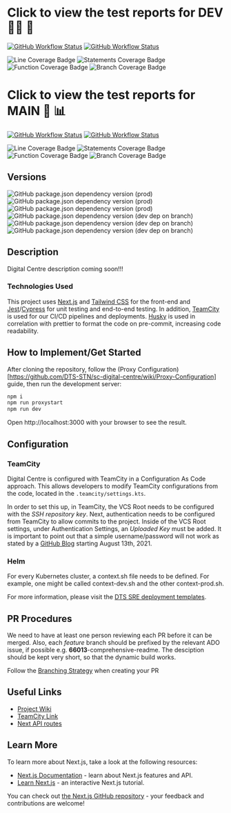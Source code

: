 # Click to view the test reports for DEV 👩‍🔬 🧪

[![GitHub Workflow Status](https://img.shields.io/github/workflow/status/DTS-STN/sc-digital-centre/End-To-End%20Tests/dev?label=End-To-End%20Tests)](https://dts-stn.github.io/sc-digital-centre/dev/coverage/e2e-report)
[![GitHub Workflow Status](https://img.shields.io/github/workflow/status/DTS-STN/sc-digital-centre/Unit%20Checks/dev?label=Lint%20and%20Unit%20Checks)](https://dts-stn.github.io/sc-digital-centre/dev/coverage/lcov-report)

![Line Coverage Badge](https://img.shields.io/badge/dynamic/json?label=Line%20Coverage&query=%24.total.lines.pct&suffix=%25&url=https%3A%2F%2Fdts-stn.github.io%2Fsc-digital-centre%2Frefs%2Fheads%2Fdev%2Fcoverage%2Fcoverage-summary.json)
![Statements Coverage Badge](https://img.shields.io/badge/dynamic/json?label=Statement%20Coverage&query=%24.total.statements.pct&suffix=%25&url=https%3A%2F%2Fdts-stn.github.io%2Fsc-digital-centre%2Frefs%2Fheads%2Fdev%2Fcoverage%2Fcoverage-summary.json)
![Function Coverage Badge](https://img.shields.io/badge/dynamic/json?label=Function%20coverage&query=%24.total.functions.pct&suffix=%25&url=https%3A%2F%2Fdts-stn.github.io%2Fsc-digital-centre%2Frefs%2Fheads%2Fdev%2Fcoverage%2Fcoverage-summary.json)
![Branch Coverage Badge](https://img.shields.io/badge/dynamic/json?label=Branch%20coverage&query=%24.total.branches.pct&suffix=%25&url=https%3A%2F%2Fdts-stn.github.io%2Fsc-digital-centre%2Frefs%2Fheads%2Fdev%2Fcoverage%2Fcoverage-summary.json)

# Click to view the test reports for MAIN 🔬 📊

[![GitHub Workflow Status](https://img.shields.io/github/workflow/status/DTS-STN/sc-digital-centre/End-To-End%20Tests/main?label=End-To-End%20Tests)](https://dts-stn.github.io/sc-digital-centre/main/coverage/e2e-report)
[![GitHub Workflow Status](https://img.shields.io/github/workflow/status/DTS-STN/sc-digital-centre/Unit%20Checks/main?label=Lint%20and%20Unit%20Checks)](https://dts-stn.github.io/sc-digital-centre/main/coverage/lcov-report)

![Line Coverage Badge](https://img.shields.io/badge/dynamic/json?label=Line%20Coverage&query=%24.total.lines.pct&suffix=%25&url=https%3A%2F%2Fdts-stn.github.io%2Fsc-digital-centre%2Frefs%2Fheads%2Fmain%2Fcoverage%2Fcoverage-summary.json)
![Statements Coverage Badge](https://img.shields.io/badge/dynamic/json?label=Statement%20Coverage&query=%24.total.statements.pct&suffix=%25&url=https%3A%2F%2Fdts-stn.github.io%2Fsc-digital-centre%2Frefs%2Fheads%2Fmain%2Fcoverage%2Fcoverage-summary.json)
![Function Coverage Badge](https://img.shields.io/badge/dynamic/json?label=Function%20coverage&query=%24.total.functions.pct&suffix=%25&url=https%3A%2F%2Fdts-stn.github.io%2Fsc-digital-centre%2Frefs%2Fheads%2Fmain%2Fcoverage%2Fcoverage-summary.json)
![Branch Coverage Badge](https://img.shields.io/badge/dynamic/json?label=Branch%20coverage&query=%24.total.branches.pct&suffix=%25&url=https%3A%2F%2Fdts-stn.github.io%2Fsc-digital-centre%2Frefs%2Fheads%2Fmain%2Fcoverage%2Fcoverage-summary.json)

## Versions

![GitHub package.json dependency version (prod)](https://img.shields.io/github/package-json/dependency-version/DTS-STN/sc-digital-centre/react)
![GitHub package.json dependency version (prod)](https://img.shields.io/github/package-json/dependency-version/DTS-STN/sc-digital-centre/next)
![GitHub package.json dependency version (prod)](https://img.shields.io/github/package-json/dependency-version/DTS-STN/sc-digital-centre/@dts-stn/service-canada-design-system?label=DECD%20Design%20System)
![GitHub package.json dependency version (dev dep on branch)](https://img.shields.io/github/package-json/dependency-version/DTS-STN/sc-digital-centre/dev/tailwindcss)
![GitHub package.json dependency version (dev dep on branch)](https://img.shields.io/github/package-json/dependency-version/DTS-STN/sc-digital-centre/dev/jest)
![GitHub package.json dependency version (dev dep on branch)](https://img.shields.io/github/package-json/dependency-version/DTS-STN/sc-digital-centre/dev/cypress)

## Description

Digital Centre description coming soon!!!

### Technologies Used

This project uses [Next.js](https://nextjs.org/) and [Tailwind CSS](https://tailwindcss.com/) for the front-end and [Jest](https://jestjs.io/)/[Cypress](https://www.cypress.io/) for unit testing and end-to-end testing. In addition, [TeamCity](https://www.jetbrains.com/teamcity/) is used for our CI/CD pipelines and deployments. [Husky](https://typicode.github.io/husky/#/) is used in correlation with prettier to format the code on pre-commit, increasing code readability.

## How to Implement/Get Started

After cloning the repository, follow the (Proxy Configuration)[https://github.com/DTS-STN/sc-digital-centre/wiki/Proxy-Configuration] guide, then run the development server:

```bash
npm i
npm run proxystart
npm run dev
```

Open http://localhost:3000 with your browser to see the result.

## Configuration

### TeamCity

Digital Centre is configured with TeamCity in a Configuration As Code approach. This allows developers to modify TeamCity configurations from the code, located in the `.teamcity/settings.kts`.

In order to set this up, in TeamCity, the VCS Root needs to be configured with the _SSH repository key_. Next, authentication needs to be configured from TeamCity to allow commits to the project. Inside of the VCS Root settings, under Authentication Settings, an _Uploaded Key_ must be added. It is important to point out that a simple username/password will not work as stated by a [GitHub Blog](https://github.blog/changelog/2021-08-12-git-password-authentication-is-shutting-down/) starting August 13th, 2021.

### Helm

For every Kubernetes cluster, a context.sh file needs to be defined. For example, one might be called context-dev.sh and the other context-prod.sh.

For more information, please visit the [DTS SRE deployment templates](https://github.com/DTS-STN/dts-sre-deployment-templates/tree/main/kubernetes-helm-template).

## PR Procedures

We need to have at least one person reviewing each PR before it can be merged.
Also, each _feature_ branch should be prefixed by the relevant ADO issue, if possible e.g. **66013**-comprehensive-readme.
The desciption should be kept very short, so that the dynamic build works.

Follow the [Branching Strategy](/wiki/Branching-Strategy) when creating your PR

## Useful Links

- [Project Wiki](/wiki)
- [TeamCity Link](https://teamcity.dts-stn.com/)
- [Next API routes](https://nextjs.org/docs/api-routes/introduction)

## Learn More

To learn more about Next.js, take a look at the following resources:

- [Next.js Documentation](https://nextjs.org/docs) - learn about Next.js features and API.
- [Learn Next.js](https://nextjs.org/learn) - an interactive Next.js tutorial.

You can check out [the Next.js GitHub repository](https://github.com/vercel/next.js/) - your feedback and contributions are welcome!
